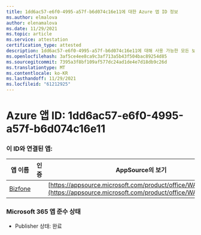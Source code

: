 ```yaml
---
title: 1dd6ac57-e6f0-4995-a57f-b6d074c16e11에 대한 Azure 앱 ID 정보
ms.author: elmalova
author: elenamalova
ms.date: 11/29/2021
ms.topic: article
ms.service: attestation
certification_type: attested
description: 1dd6ac57-e6f0-4995-a57f-b6d074c16e11에 대해 사용 가능한 모든 보안 및 규정 준수 정보입니다.
ms.openlocfilehash: 3af5ce4ee8ca9c3af713a5b43f504bac89254d85
ms.sourcegitcommit: 7395a3f8bf109af577dc24ad1de4e7d18db9c26d
ms.translationtype: MT
ms.contentlocale: ko-KR
ms.lasthandoff: 11/29/2021
ms.locfileid: "61212925"
---
```

# <a name="azure-app-id-1dd6ac57-e6f0-4995-a57f-b6d074c16e11"></a>Azure 앱 ID: 1dd6ac57-e6f0-4995-a57f-b6d074c16e11


### <a name="apps-associated-with-this-id"></a>이 ID와 연결된 앱:
| **앱 이름** | **인증** | **AppSource의 보기** |
|--------------|---------------|-----------------------|
| [Bizfone](https://docs.microsoft.com/microsoft-365-app-certification/forward/WA200000874) |  | [https://appsource.microsoft.com/product/office/WA200000874](https://appsource.microsoft.com/product/office/WA200000874) |

### <a name="microsoft-365-app-compliance-status"></a>Microsoft 365 앱 준수 상태
- Publisher 상태: 완료
